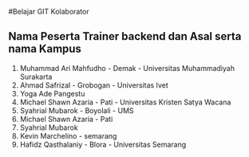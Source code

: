 #Belajar GIT Kolaborator

## Nama Peserta Trainer backend dan Asal serta nama Kampus

1. Muhammad Ari Mahfudho - Demak - Universitas Muhammadiyah Surakarta
2. Ahmad Safrizal - Grobogan - Universitas Ivet
3. Yoga Ade Pangestu
4. Michael Shawn Azaria - Pati - Universitas Kristen Satya Wacana
5. Syahrial Mubarok - Boyolali - UMS
4. Michael Shawn Azaria - Pati
5. Syahrial Mubarok
6. Kevin Marchelino - semarang
7. Hafidz Qasthalaniy - Blora - Universitas Semarang
